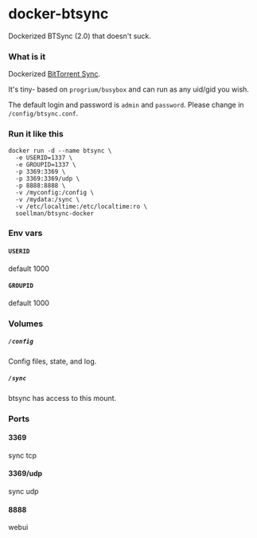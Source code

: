 # docker-btsync

Dockerized BTSync (2.0) that doesn't suck.

### What is it

Dockerized [BitTorrent Sync](http://www.bittorrent.com/sync/).

It's tiny- based on `progrium/busybox` and can run as any uid/gid you wish.

The default login and password is `admin` and `password`. Please change in `/config/btsync.conf`.

### Run it like this

```
docker run -d --name btsync \
  -e USERID=1337 \
  -e GROUPID=1337 \
  -p 3369:3369 \
  -p 3369:3369/udp \
  -p 8888:8888 \
  -v /myconfig:/config \
  -v /mydata:/sync \
  -v /etc/localtime:/etc/localtime:ro \
  soellman/btsync-docker
```

### Env vars

#### `USERID`
default 1000

#### `GROUPID`
default 1000

### Volumes

##### `/config`

Config files, state, and log.

##### `/sync`

btsync has access to this mount.

### Ports

#### 3369
sync tcp

#### 3369/udp
sync udp

#### 8888
webui

